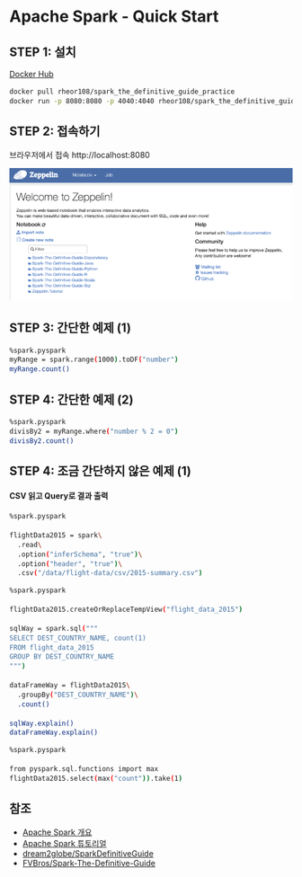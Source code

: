 # Apache Spark - Quick Start

## STEP 1: 설치

[Docker Hub](https://hub.docker.com/r/rheor108/spark_the_definitive_guide_practice/)

```bash
docker pull rheor108/spark_the_definitive_guide_practice
docker run -p 8080:8080 -p 4040:4040 rheor108/spark_the_definitive_guide_practice
```
## STEP 2: 접속하기
브라우저에서 접속 http://localhost:8080

![spark%2035b1352058f34e63960d18f32a81010b/_2020-10-07__1.00.58.png](spark%2035b1352058f34e63960d18f32a81010b/_2020-10-07__1.00.58.png)

## STEP 3: 간단한 예제 (1)

```bash
%spark.pyspark
myRange = spark.range(1000).toDF("number")
myRange.count()
```
## STEP 4: 간단한 예제 (2)

```bash
%spark.pyspark
divisBy2 = myRange.where("number % 2 = 0")
divisBy2.count()
```

## STEP 4: 조금 간단하지 않은 예제 (1)
#### CSV 읽고 Query로 결과 출력

```bash
%spark.pyspark

flightData2015 = spark\
  .read\
  .option("inferSchema", "true")\
  .option("header", "true")\
  .csv("/data/flight-data/csv/2015-summary.csv")
```

```bash
%spark.pyspark

flightData2015.createOrReplaceTempView("flight_data_2015")

sqlWay = spark.sql("""
SELECT DEST_COUNTRY_NAME, count(1)
FROM flight_data_2015
GROUP BY DEST_COUNTRY_NAME
""")

dataFrameWay = flightData2015\
  .groupBy("DEST_COUNTRY_NAME")\
  .count()

sqlWay.explain()
dataFrameWay.explain()
```

```bash
%spark.pyspark

from pyspark.sql.functions import max
flightData2015.select(max("count")).take(1)
```

## 참조
* [Apache Spark 개요](https://youtu.be/vKee4qOuRmk)
* [Apache Spark 튜토리얼](https://youtu.be/Q8LsnDsy--c)
* [dream2globe/SparkDefinitiveGuide](https://github.com/dream2globe/SparkDefinitiveGuide)
* [FVBros/Spark-The-Definitive-Guide](https://github.com/FVBros/Spark-The-Definitive-Guide/tree/a1f81d09687c227c1401f11d5e7ef1a49651a6f9)
